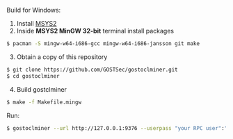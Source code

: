 Build for Windows:
1. Install [MSYS2](http://www.msys2.org/)
2. Inside **MSYS2 MinGW 32-bit** terminal install packages
```bash
$ pacman -S mingw-w64-i686-gcc mingw-w64-i686-jansson git make
```
3. Obtain a copy of this repository
```bash
$ git clone https://github.com/GOSTSec/gostoclminer.git
$ cd gostoclminer
```
4. Build gostclminer
```bash
$ make -f Makefile.mingw
```

Run:
```bash
$ gostoclminer --url http://127.0.0.1:9376 --userpass "your RPC user":"your RPC password" -i 16
```
